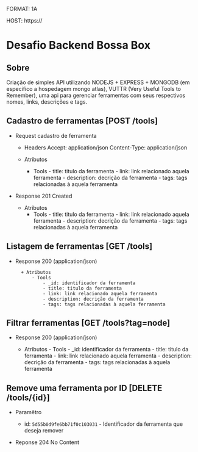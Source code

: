 FORMAT: 1A

HOST: https://

#  Desafio Backend Bossa Box 

## Sobre 

Criação de simples API utilizando NODEJS + EXPRESS + MONGODB  (em especifico a hospedagem mongo atlas), VUTTR (Very Useful Tools to Remember), uma api para gerenciar ferramentas com seus respectivos nomes, links, descrições e tags.  

## Cadastro de ferramentas [POST /tools]

+ Request cadastro de ferramenta
    + Headers
         Accept: application/json 
         Content-Type: application/json
         
     + Atributos
        - Tools 
                - title: titulo da ferramenta 
                - link: link relacionado aquela ferramenta
                - description: decrição da ferramenta 
                - tags: tags relacionadas à aquela ferramenta



+ Response 201 Created 

    + Atributos
        - Tools 
                - title: titulo da ferramenta 
                - link: link relacionado aquela ferramenta
                - description: decrição da ferramenta 
                - tags: tags relacionadas à aquela ferramenta  

## Listagem de ferramentas [GET /tools]

+ Response 200 (application/json)

        + Atributos 
            - Tools
                - _id: identificador da ferramenta
                - title: titulo da ferramenta 
                - link: link relacionado aquela ferramenta
                - description: decrição da ferramenta 
                - tags: tags relacionadas à aquela ferramenta  

## Filtrar ferramentas  [GET /tools?tag=node]

+ Response 200 (application/json)

    + Atributos 
            - Tools
                - _id: identificador da ferramenta
                - title: titulo da ferramenta 
                - link: link relacionado aquela ferramenta
                - description: decrição da ferramenta 
                - tags: tags relacionadas à aquela ferramenta  


## Remove uma ferramenta por ID [DELETE /tools/{id}]

+ Paramêtro 
    + id: `5d55b0d9fe6bb71f0c103031` - Identificador da ferramenta que deseja remover

+ Reponse 204 No Content

